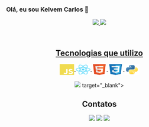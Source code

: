 ### Olá, eu sou Kelvem Carlos 👋
<div align="center">
  <a href="https://github.com/KelvemC">
  <img height="180em" src="https://github-readme-stats.vercel.app/api?username=KelvemC&show_icons=true&theme=dracula&include_all_commits=true&count_private=true"/>
  <img height="180em" src="https://github-readme-stats.vercel.app/api/top-langs/?username=KelvemC&layout=compact&langs_count=7&theme=dracula"/>
</div>
  
  <p></p>
  
<div align = "center" style="display: inline_block"><br>
  
  ## Tecnologias que utilizo
  
  <img align="center" alt="Rafa-Js" height="30" width="40" src="https://raw.githubusercontent.com/devicons/devicon/master/icons/javascript/javascript-plain.svg">
  <img align="center" alt="Rafa-React" height="30" width="40" src="https://raw.githubusercontent.com/devicons/devicon/master/icons/react/react-original.svg">
  <img align="center" alt="Rafa-HTML" height="30" width="40" src="https://raw.githubusercontent.com/devicons/devicon/master/icons/html5/html5-original.svg">
  <img align="center" alt="Rafa-CSS" height="30" width="40" src="https://raw.githubusercontent.com/devicons/devicon/master/icons/css3/css3-original.svg">
  <img align="center" alt="Rafa-Python" height="30" width="40" src="https://raw.githubusercontent.com/devicons/devicon/master/icons/python/python-original.svg">
  
</div>
  
<div align = "center">
  <br/>
  <a href = "https://git-scm.com" target="_blank"><img src = "https://img.shields.io/badge/GIT-E44C30?style=for-the-badge&logo=git&logoColor=white" target="_blank"></a> 
 target="_blank"></a>
</div>

<div align = "center">
  
  ## Contatos
  
  <a href="https://www.linkedin.com/in/kelvem-carlos-604b13222" target="_blank"><img src="https://img.shields.io/badge/-LinkedIn-%230077B5?style=for-the-badge&logo=linkedin&logoColor=white" target="_blank"></a> 
  <a href = "mailto:kelvemcif@gmail.com"><img src="https://img.shields.io/badge/-Gmail-%23333?style=for-the-badge&logo=gmail&logoColor=white" target="_blank"></a>
  <a href = "https://www.instagram.com/kelvemcarlosf/" target="_blank"><img src = "https://img.shields.io/badge/Instagram-E4405F?style=for-the-badge&logo=instagram&logoColor=white" target="_blank"></a>  
</div>
